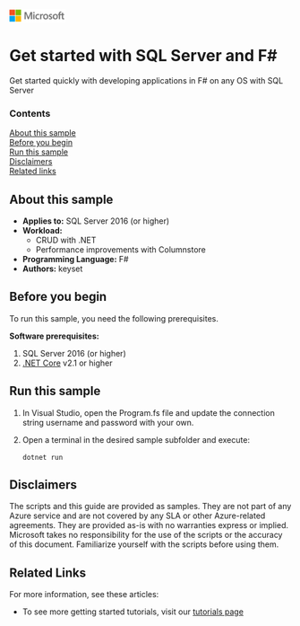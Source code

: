 ![](./media/solutions-microsoft-logo-small.png)
# Get started with SQL Server and F#

Get started quickly with developing applications in F# on any OS with SQL Server


### Contents

[About this sample](#about-this-sample)<br/>
[Before you begin](#before-you-begin)<br/>
[Run this sample](#run-this-sample)<br/>
[Disclaimers](#disclaimers)<br/>
[Related links](#related-links)<br/>


<a name=about-this-sample></a>

## About this sample

- **Applies to:** SQL Server 2016 (or higher) 
- **Workload:** 
    - CRUD with .NET 
    - Performance improvements with Columnstore
- **Programming Language:** F#
- **Authors:** keyset

<a name=before-you-begin></a>

## Before you begin

To run this sample, you need the following prerequisites. 

**Software prerequisites:**

1. SQL Server 2016 (or higher) 
2. [.NET Core](https://www.microsoft.com/net/download) v2.1 or higher

## Run this sample

1. In Visual Studio, open the Program.fs file and update the connection string username and password with your own. 

2. Open a terminal in the desired sample subfolder and execute:
	```
	dotnet run
	```

<a name=disclaimers></a>

## Disclaimers
The scripts and this guide are provided as samples. They are not part of any Azure service and are not covered by any SLA or other Azure-related agreements. They are provided as-is with no warranties express or implied. Microsoft takes no responsibility for the use of the scripts or the accuracy of this document. Familiarize yourself with the scripts before using them.

<a name=related-links></a>

## Related Links

For more information, see these articles:
* To see more getting started tutorials, visit our [tutorials page](https://www.microsoft.com/en-us/sql-server/developer-get-started/)
